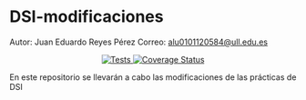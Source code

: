 # DSI-modificaciones
Autor: Juan Eduardo Reyes Pérez
Correo: alu0101120584@ull.edu.es

<p align="center">
    <a href="https://github.com/eduardoreyes99/DSI-modificaciones/actions/workflows/coveralls.yml">
        <img alt="Tests" src="https://github.com/ULL-ESIT-INF-DSI-2021/github-actions-typescript-nodejs-ci/actions/workflows/tests.yml/badge.svg">
    </a>
    <a href='https://coveralls.io/github/eduardoreyes99/DSI-modificaciones?branch=main'>
        <img src='https://coveralls.io/repos/github/ULL-ESIT-INF-DSI-2021/github-actions-typescript-nodejs-ci/badge.svg?branch=main' alt='Coverage Status' />
    </a>
</p>

En este repositorio se llevarán a cabo las modificaciones de las prácticas de DSI
